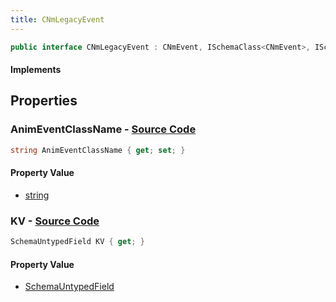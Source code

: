 ```yaml
---
title: CNmLegacyEvent
---
```


```csharp
public interface CNmLegacyEvent : CNmEvent, ISchemaClass<CNmEvent>, ISchemaClass<CNmLegacyEvent>, ISchemaField, ISchemaClass, INativeHandle
```

#### Implements

## Properties

### **AnimEventClassName** - [Source Code](https://github.com/swiftly-solution/swiftlys2/blob/main/managed/src/SwiftlyS2.Generated/Schemas/Interfaces/CNmLegacyEvent.cs#L16)

```csharp
string AnimEventClassName { get; set; }
```

#### Property Value

- [string](https://learn.microsoft.com/dotnet/api/system.string)

### **KV** - [Source Code](https://github.com/swiftly-solution/swiftlys2/blob/main/managed/src/SwiftlyS2.Generated/Schemas/Interfaces/CNmLegacyEvent.cs#L19)

```csharp
SchemaUntypedField KV { get; }
```

#### Property Value

- [SchemaUntypedField](/docs/api/shared/schemas/schemauntypedfield)

